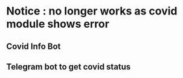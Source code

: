 # Notice : no longer works as covid module shows error
## Covid Info Bot
## Telegram bot to get covid status 
